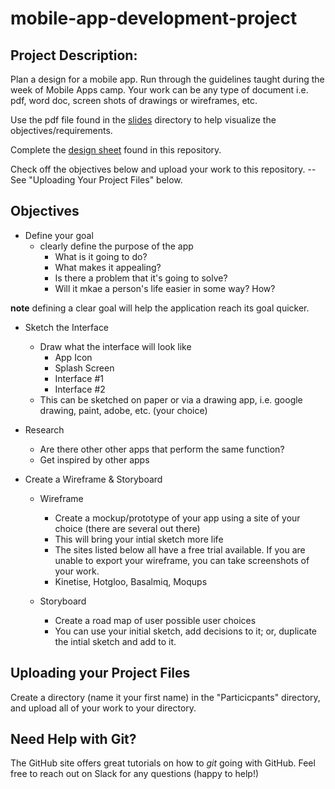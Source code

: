 # mobile-app-development-project  

## Project Description:  

Plan a design for a mobile app. Run through the guidelines taught during the week of Mobile Apps camp. Your work can be any type of document i.e. pdf, word doc, screen shots of drawings or wireframes, etc. 

Use the pdf file found in the [slides](https://github.com/techemstudios/mobile-app-development-project/tree/master/slides) directory to help visualize the objectives/requirements.  

Complete the [design sheet](https://github.com/techemstudios/mobile-app-development-project/blob/master/design_sheet/Mobile%20App%20Camp.docx) found in this repository.  

Check off the objectives below and upload your work to this repository. --See "Uploading Your Project Files" below.    

## Objectives  

* Define your goal
  - clearly define the purpose of the app
    - What is it going to do?
    - What makes it appealing?
    - Is there a problem that it's going to solve?
    - Will it mkae a person's life easier in some way? How?
    
**note** defining a clear goal will help the application reach its goal quicker.  

* Sketch the Interface  
  - Draw what the interface will look like
    - App Icon
    - Splash Screen  
    - Interface #1  
    - Interface #2  
  - This can be sketched on paper or via a drawing app, i.e. google drawing, paint, adobe, etc. (your choice)  
    
* Research
  - Are there other other apps that perform the same function?
  - Get inspired by other apps  
  
* Create a Wireframe & Storyboard  
  - Wireframe  
    - Create a mockup/prototype of your app using a site of your choice (there are several out there)  
    - This will bring your intial sketch more life  
    - The sites listed below all have a free trial available. If you are unable to export your wireframe, you can take screenshots of your work.  
    - Kinetise, Hotgloo, Basalmiq, Moqups  
    
  - Storyboard  
    - Create a road map of user possible user choices
    - You can use your initial sketch, add decisions to it; or, duplicate the intial sketch and add to it.  
    
    
## Uploading your Project Files  

Create a directory (name it your first name) in the "Particicpants" directory, and upload all of your work to your directory.  

## Need Help with Git?  

The GitHub site offers great tutorials on how to *git* going with GitHub. Feel free to reach out on Slack for any questions (happy to help!)  


    
    
  
  

  
  
  
